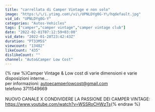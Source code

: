 ```yaml
---
title: "carrellata di Camper Vintage e non solo"
image: "https:\/\/i.ytimg.com\/vi\/UPNLDYg0G-Y\/hqdefault.jpg"
vid_id: "UPNLDYg0G-Y"
categories: "Autos-Vehicles"
tags: ["camper","camper vintage","camper vintage club"]
date: "2022-02-01T07:12:59+03:00"
vid_date: "2022-01-28T23:42:43Z"
duration: "PT33M5S"
viewcount: "13482"
likeCount: "435"
dislikeCount: ""
channel: "Auto&Camper Low Cost"
---
```

{% raw %}Camper Vintage &amp; Low cost di varie dimensioni e varie disposizioni interne...<br />per informazioni: autoecamperlowcost@gmail.com   <br />telefono 3711549669<br /><br />NUOVO CANALE X CONDIVIDERE LA PASSIONE DEI CAMPER VINTAGE:<br /><a rel="nofollow" target="blank" href="https://www.youtube.com/watch?v=WSSRoCHWzTs">https://www.youtube.com/watch?v=WSSRoCHWzTs</a>{% endraw %}
